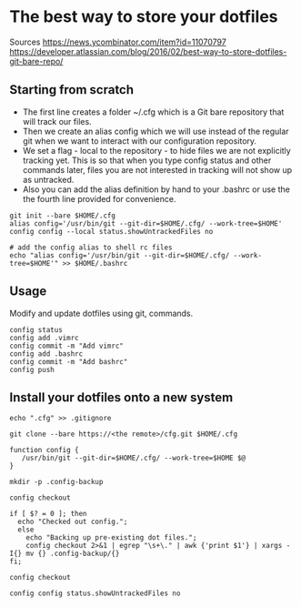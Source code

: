 
# The best way to store your dotfiles

Sources
https://news.ycombinator.com/item?id=11070797
https://developer.atlassian.com/blog/2016/02/best-way-to-store-dotfiles-git-bare-repo/

## Starting from scratch

- The first line creates a folder ~/.cfg which is a Git bare repository that will track our files.
- Then we create an alias config which we will use instead of the regular git when we want to interact with our configuration repository.
- We set a flag - local to the repository - to hide files we are not explicitly tracking yet. This is so that when you type config status and other commands later, files you are not interested in tracking will not show up as untracked.
- Also you can add the alias definition by hand to your .bashrc or use the the fourth line provided for convenience.


```
git init --bare $HOME/.cfg
alias config='/usr/bin/git --git-dir=$HOME/.cfg/ --work-tree=$HOME'
config config --local status.showUntrackedFiles no

# add the config alias to shell rc files
echo "alias config='/usr/bin/git --git-dir=$HOME/.cfg/ --work-tree=$HOME'" >> $HOME/.bashrc
```

## Usage

Modify and update dotfiles using git, commands.

```
config status
config add .vimrc
config commit -m "Add vimrc"
config add .bashrc
config commit -m "Add bashrc"
config push
```


## Install your dotfiles onto a new system

```
echo ".cfg" >> .gitignore

git clone --bare https://<the remote>/cfg.git $HOME/.cfg

function config {
   /usr/bin/git --git-dir=$HOME/.cfg/ --work-tree=$HOME $@
}

mkdir -p .config-backup

config checkout

if [ $? = 0 ]; then
  echo "Checked out config.";
  else
    echo "Backing up pre-existing dot files.";
    config checkout 2>&1 | egrep "\s+\." | awk {'print $1'} | xargs -I{} mv {} .config-backup/{}
fi;

config checkout

config config status.showUntrackedFiles no
```

